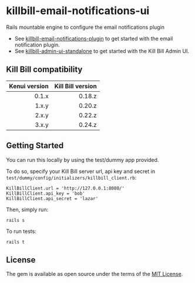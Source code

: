 # killbill-email-notifications-ui
Rails mountable engine to configure the email notifications plugin

* See [killbill-email-notifications-plugin](https://github.com/killbill/killbill-email-notifications-plugin) to get started with the email notification plugin.
* See [killbill-admin-ui-standalone](https://github.com/killbill/killbill-admin-ui-standalone) to get started with the Kill Bill Admin UI.

Kill Bill compatibility
-----------------------

| Kenui version | Kill Bill version |
|--------------:|------------------:|
|         0.1.x |            0.18.z |
|         1.x.y |            0.20.z |
|         2.x.y |            0.22.z |
|         3.x.y |            0.24.z |

Getting Started
---------------

You can run this locally by using the test/dummy app provided.

To do so, specify your Kill Bill server url, api key and secret in ```test/dummy/config/initializers/killbill_client.rb```:

```
KillBillClient.url = 'http://127.0.0.1:8080/'
KillBillClient.api_key = 'bob'
KillBillClient.api_secret = 'lazar'
```

Then, simply run:

```
rails s
```


To run tests:

```
rails t
```

## License
The gem is available as open source under the terms of the [MIT License](http://opensource.org/licenses/MIT).

